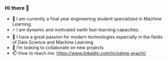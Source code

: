 ### Hi there 👋

- 🔭 I am currently a final year engineering student specialized in Machine Learning.
- ⚡ I am dynamic and motivated swith fast-learning capacities.
- 🌱 I have a great passion for modern technologies especially in the fields of Data Science and Machine Learning
- 👯 I’m looking to collaborate on new projects
- 📫 How to reach me: https://www.linkedin.com/in/salma-ayachi/
